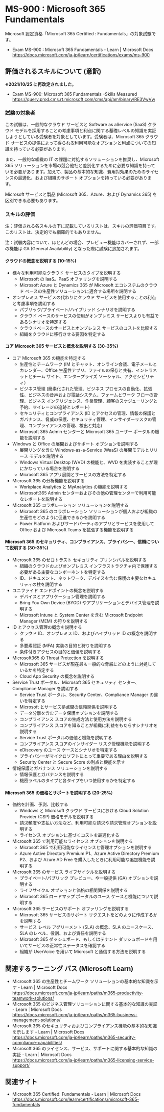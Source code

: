 # MS-900 : Microsoft 365 Fundamentals
Microsoft 認定資格「Microsoft 365 Certified : Fundamentals」の対象試験です。
- Exam MS-900 : Microsoft 365 Fundamentals - Learn | Microsoft Docs  
https://docs.microsoft.com/ja-jp/learn/certifications/exams/ms-900

## 評価されるスキルについて (意訳)
**※2021/10/25 に再改定されました。**
- Exam MS-900: Microsoft 365 Fundamentals –Skills Measured  
https://query.prod.cms.rt.microsoft.com/cms/api/am/binary/RE3VwVw

### 試験の対象者
この試験は、一般的なクラウド サービスと Software as aService (SaaS) クラウド モデルを採用することの考慮事項と利点に関する基礎レベルの知識を実証しようとしている受験者を対象としています。受験者は、Microsoft 365 クラウド サービスの提供によって得られる利用可能なオプションと利点についての知識を持っている必要があります。

また、一般的な組織の IT の課題に対処するソリューションを推奨し、Microsoft 365 ソリューションを市場の競合他社と差別化するために必要な知識を持っている必要があります。加えて、製品の基本的な知識、費用対効果のためのライセンスの最適化、および組織のサポート オプションを持っている必要があります。

Microsoft サービスと製品 (Microsoft 365、Azure、および Dynamics 365) を区別できる必要もあります。

### スキルの評価
注：評価される各スキルの下に記載しているリストは、スキルの評価項目です。このリストは、決定的でも網羅的でもありません。

注：試験内容について、ほとんどの場合、プレビュー機能はカバーされず、一部の機能は GA (General Availability) となった際に試験に追加されます。

#### クラウドの概念を説明する (10-15%)
- 様々な利用可能なクラウド サービスのタイプを説明する
  - Microsoft の IaaS。PaaS オファリングを説明する
  - Microsoft Azure と Dynamics 365 が Microsoft エコシステムのクラウド ベースの生産性ソリューションに適合する場所を説明する
- オンプレミス サービスの代わりにクラウド サービスを使用することの利点と考慮事項を説明する
  - パブリック/プライベート/ハイブリッド シナリオを説明する
  - クラウド ベースのサービスの使用がオンプレミス サービスよりも有益であるシナリオを特定する
  - クラウドベースのサービスとオンプレミス サービスのコストを比較する
  - 組織をクラウドに移行させる要因を特定する
#### コア Microsoft 365 サービスと概念を説明する (30-35%)
- コア Microsoft 365 の機能を特定する
  - 生産性とチームワーク (IM とチャット、オンライン会議、電子メールとカレンダー、Office 生産性アプリ、ファイルの保存と共有、イントラネットとチーム サイト、エンタープライズ ソーシャル、アクセシビリティ）
  - ビジネス管理 (簡素化された管理、ビジネス プロセスの自動化、拡張性、ビジネスの音声および電話システム、フォームとワーク フローの管理、ビジネス インテリジェンス、作業管理、顧客のスケジューリングと予約、マイレージの追跡とレポート)
  - セキュリティとコンプライアンス (ID とアクセスの管理、情報の保護とガバナンス、脅威の保護、セキュリティ管理、インサイダーリスクの管理、コンプライアンスの管理、検出と対応)
  - Microsoft 365 Admin センターと Microsoft 365 ユーザー ポータルの機能を説明する
- Windows と Office の展開およびサポート オプションを説明する
  - 展開リングを含む Windows-as-a-Service (WaaS) の展開モデルとリリース モデルを説明する
  - Windows Virtual Desktop (WVD) の機能と、WVD を実装することが理にかなっている場合を説明する
  - Microsoft 365 アプリ展開とサービスの方法を特定する
- Microsoft 365 の分析機能を説明する
  - Workplace Analytics と MyAnalytics の機能を説明する
  - Microsoft365 Admin センターおよびその他の管理センターで利用可能なレポートを説明する
- Microsoft 365 コラボレーション ソリューションを説明する
  - Microsoft 365 のコラボレーション ソリューションが個人および組織の生産性をどのように促進できるかを説明する
  - Power Platform およびサードパーティのアプリとサービスを使用して Office および Microsoft Teams を拡張する機能を説明する
#### Microsoft 365 のセキュリティ、コンプライアンス、プライバシー、信頼について説明する (30-35%)
- Microsoft 365 のゼロトラスト セキュリティ プリンシパルを説明する
  - 組織のクラウドおよびオンプレミス インフラストラクチャ内で保護する必要がある主要なコンポーネントを特定する
  - ID、ドキュメント、ネットワーク、デバイスを含む保護の主要なセキュリティの柱を説明する
- ユニファイド エンドポイントの概念を説明する
  - デバイスとアプリケーション管理を説明する
  - Bring You Own Device (BYOD) やアプリケーションとデバイス管理を説明する
  - Microsoft Intune と System Center を含む Microsoft Endpoint Manager (MEM) の狩りを説明する
- ID とアクセス管理の概念を説明する
  - クラウド ID、オンプレミス ID、およびハイブリッド ID の概念を説明する
  - 多要素認証 (MFA) 実装の目的と狩りを説明する
  - 条件付きアクセスの目的と価値を説明する
- Microsoft365 の Threat Protection を説明する
  - Microsoft 365 サービスが現在最も一般的な脅威にどのように対処しているかを特定する
  - Cloud App Security の概念を説明する
- Service Trust ポータル、Microsoft 365 セキュリティ センター、Compliance Manager を説明する
  - Service Trust ポータル、Security Center、Compliance Manager の違いを特定する
  - Microsoft とサービス拠点間の信頼関係を説明する
  - データ分離を含むデータ保護オプションを説明する
  - コンプライアンス スコアの生成方法と使用方法を説明する
  - コンプライアンス スコアを知ることが組織に利益をもたらすシナリオを説明する
  - Service Trust ポータルの価値と機能を説明する
  - コンプライアンス スコアのインサイダー リスク管理機能を説明する
  - eDiscovery のユース ケースとシナリオを特定する
  - プライバシーがマイクロソフトにとって重要である理由を説明する
  - Security Center と Secure Score の利点と機能を示す
- 情報保護とガバナンス ソリューションを説明する
  - 情報保護とガバナンスを説明する
  - 機密ラベルのタイプと各タイプをいつ使用するかを特定する
#### Microsoft 365 の価格とサポートを説明する (20-25%)
- 価格を計画、予測、比較する
  - Windows と Microsoft クラウド サービスにおける Cloud Solution Provider (CSP) 価格モデルを説明する
  - 請求頻度や支払い方法など、利用可能な請求や請求管理オプションを説明する
  - ライセンス オプションに基づくコストを最適化する
- Microsoft 365 で利用可能なライセンス オプションを説明する
  - Microsoft 365 で利用可能なライセンスと管理オプションを説明する
  - Azure Active Directory Premium P1、Azure Active Directory Premium P2、および Azure AD Free を購入したときに利用可能な追加機能を説明する
- Microsoft 365 のサービス ライフサイクルを説明する
  - プライベート/パブリック プレビュー、や一般提供 (GA) オプションを説明する
  - ライフサイクル オプションと価格の相関関係を説明する
  - Microsoft 365 ロードマップ ポータルのユース ケースと機能について説明する
- Microsoft 365 サービスのサポート オファリングを説明する
  - Microsoft 365 サービスのサポート リクエストをどのように作成するかを説明する
  - サービス レベル アグリーメント (SLA) の概念、SLA のユースケース、SLA のレベル、役割、および責任を説明する
  - Microsoft 365 ダッシュボード、もしくはテナント ダッシュボードを用いてサービスの正常性ステータスを確認する
  - 組織が UserVoice を用いて Microsoft と通信する方法を説明する

## 関連するラーニング パス (Microsoft Learn)
- Microsoft 365 の生産性とチームワーク ソリューションの基本的な知識を示す - Learn | Microsoft Docs  
https://docs.microsoft.com/ja-jp/learn/paths/m365-productivity-teamwork-solutions/
- Microsoft 365 のビジネス管理ソリューションに関する基本的な知識の実証 - Learn | Microsoft Docs  
https://docs.microsoft.com/ja-jp/learn/paths/m365-business-management-solutions/
- Microsoft 365 のセキュリティおよびコンプライアンス機能の基本的な知識を示します - Learn | Microsoft Docs  
https://docs.microsoft.com/ja-jp/learn/paths/m365-security-compliance-capabilities/
- Microsoft 365 のライセンス、サービス、サポートに関する基本的な知識の実証 - Learn | Microsoft Docs  
https://docs.microsoft.com/ja-jp/learn/paths/m365-licensing-service-support/

## 関連サイト
- Microsoft 365 Certified: Fundamentals - Learn | Microsoft Docs  
https://docs.microsoft.com/learn/certifications/microsoft-365-fundamentals